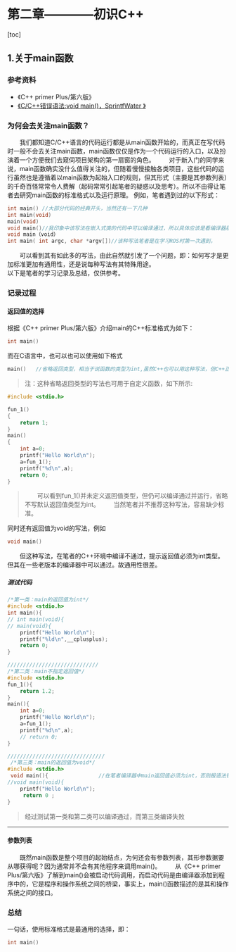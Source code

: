 
# 第二章————初识C++

[toc]

## 1.关于main函数

### 参考资料

* 《C++ primer Plus/第六版》
* [《C/C++错误语法:void main()，SprintfWater 》
](https://blog.csdn.net/sprintfwater/article/details/8766810)

### 为何会去关注main函数？

&emsp;&emsp;我们都知道C/C++语言的代码运行都是从main函数开始的，而真正在写代码时一般不会去关注main函数，main函数仅仅是作为一个代码运行的入口，以及扮演着一个方便我们去窥伺项目架构的第一扇窗的角色。
&emsp;&emsp;对于新入门的同学来说，main函数确实没什么值得关注的，但随着慢慢接触各类项目，这些代码的运行虽然也是遵循着以main函数为起始入口的规则，但其形式（主要是其参数列表）的千奇百怪常常令人费解（起码常常引起笔者的疑惑以及思考）。所以不由得让笔者去研究main函数的标准格式以及运行原理。
例如，笔者遇到过的以下形式：

```C
int main() //大部分代码的经典开头，当然还有一下几种
int main(void)
main(void)
void main()//我印象中该写法在嵌入式类的代码中可以编译通过，所以具体应该是看编译器版本。
void main（void）
int main( int argc, char *argv[])//该种写法笔者是在学习ROS时第一次遇到，
```

&emsp;&emsp;可以看到其有如此多的写法，由此自然就引发了一个问题，即：如何写才是更加标准更加有通用性，还是说每种写法有其特殊用途。<br>
以下是笔者的学习记录及总结，仅供参考。

### 记录过程

#### 返回值的选择

根据《C++ primer Plus/第六版》介绍main的C++标准格式为如下：

```C
int main()
```

而在C语言中，也可以也可以使用如下格式

```C
main()   //省略返回类型，相当于说函数的类型为int,虽然C++也可以用这种写法，但C++正在淘汰这种写法。
```

>注：这种省略返回类型的写法也可用于自定义函数，如下所示:

```C
#include <stdio.h>

fun_1()
{
    return 1;
}
main()
{
    int a=0;
    printf("Hello World\n");
    a=fun_1();
    printf("%d\n",a);
    return 0;
}
```

> &emsp;&emsp;可以看到fun_1()并未定义返回值类型，但仍可以编译通过并运行，省略不写默认返回值类型为int。
> &emsp;&emsp;当然笔者并不推荐这种写法，容易缺少标准。

同时还有返回值为void的写法，例如

```C
void main()
```

&emsp;&emsp;但这种写法，在笔者的C++环境中编译不通过，提示返回值必须为int类型。但其在一些老版本的编译器中可以通过。故通用性很差。

##### 测试代码

```C
/*第一类：main的返回值为int*/
#include <stdio.h>
int main(){
// int main(void){
// main(void){
    printf("Hello World\n");
    printf("%ld\n",__cplusplus);
    return 0;
}

/////////////////////////////
/*第二类：main不指定返回值*/
#include <stdio.h>
fun_1(){
    return 1.2;
}
main(){
    int a=0;
    printf("Hello World\n");
    a=fun_1();
    printf("%d\n",a);
    // return 0;
}

///////////////////////////////
 /*第三类：main的返回值为void*/
#include <stdio.h>
 void main(){                //在笔者编译器中main返回值必须为int，否则报语法错误，编译不通过
//void main(void){
    printf("Hello World\n");
     return 0 ;
}
```

>经过测试第一类和第二类可以编译通过，而第三类编译失败

---

#### 参数列表

&emsp;&emsp;既然main函数是整个项目的起始结点，为何还会有参数列表，其形参数据要从哪获得呢？因为通常并不会有其他程序来调用main()。
&emsp;&emsp;从《C++ primer Plus/第六版》了解到main()会被启动代码调用，而启动代码是由编译器添加到程序中的，它是程序和操作系统之间的桥梁，事实上，main()函数描述的是其和操作系统之间的接口。

### 总结

一句话，使用标准格式是最通用的选择，即：

```C
int main()
```
